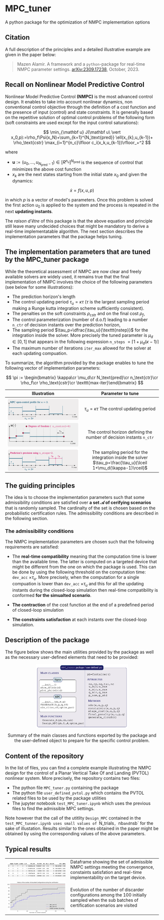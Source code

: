 # MPC_tuner
A python package for the optimization of NMPC implementation options

## Citation
A full description of the principles and a detailed illustrative example are given in the paper below:

> Mazen Alamir. A framework and a `python`-package for real-time NMPC parameter settings. [arXiv:2309.17238](https://arxiv.org/abs/2309.17238), October, 2023.

## Recall on Nonlinear Model Predictive Control

Nonlinear Model Predictive Control **(NMPC)** is the most advanced control design. It enables to take into account nonlinear dynamics, non conventional control objective through the definition of a cost function and the presence of input (control) and state constraints. It is generally based on the repetitive solution of optimal control problems of the following form (soft constraints are used except for the input control saturations):

$$
\min_{\mathbf u} J(\mathbf u\ \vert x_0,p):=\rho_f\Psi(x_N)+\sum_{k=1}^{N_\text{pred}} \ell(x_{k},u_{k-1})+ \rho_\text{cstr} \max_{i=1}^{n_c}\lfloor c_i(x_k,u_{k-1})\rfloor_+^2
$$

where 

- $\mathbf u:=(u_0,\dots,u_{N_\text{pred}-1})\in \mathbb [R^{n_u}]^{N_\text{pred}}$ is the sequence of control that minimizes the above cost function 
- $x_k$ are the next states starting from the initial state $x_0$ and given the dynamics: 

$$
\dot x = f(x,u,p)
$$

in which $p$ is a vector of model's parameters. Once this problem is solved the first action $u_0$ is applied to the system and the process is repeated in the next **updating instants**. 

The *raison d'être* of this package is that the above equation and principle still leave many undecided choices that might be mandatory to derive a real-time implementatable algorithm. The next section describes the implementation parameters that the package helps tuning. 

## The implementation parameters that are tuned by the MPC_tuner package

While the theoretical assessment of NMPC are now clear and freely available solvers are widely used, it remains true that the final implementation of NMPC involves the choice of the following parameters (see below for some illustrations):

- The prediction horizon's length
- The control updating period $\tau_u=\kappa \tau$ ($\tau$ is the largest sampling period making a Runge kutta integration scheme sufficiently consistent). 
- The penalties on the soft constraints $\rho_\text{cstr}$ and on the final cost $\rho_f$,
- The control parameterization (number of d.o.f) leading to a number `n_ctr` of decision instants over the prediction horizon,
- The sampling period $\tau_p=\dfrac{\tau_u}{\texttt{nstep}}$ for the integration inside the solver. More precisely the tuned parameter is $\mu_d\in [0,1]$ that appears in the following expression `n_steps` $=\lceil 1+\mu_d(\kappa-1)\rceil$
- The maximum number of iterations `iter_max` allowed for the solver at each updating compuation.

To summarize, the algorithm provided by the package enables to tune the following vector of implementation parameters: 

$$
\pi := \begin{bmatrix} \kappa\cr \mu_d\cr N_\text{pred}\cr n_\text{ctr}\cr \rho_f\cr \rho_\text{cstr}\cr \texttt{max-iter}\end{bmatrix}
$$

| Illustration   |      Parameter to tune     | 
|:----------:|:-------------:|
|  <img align="center" src="https://github.com/mazenalamir/MPC_tuner/blob/main/images/tau_u.png" width="100%"> |  $\tau_u=\kappa\tau$ The control updating period | 
|  <img align="center" src="https://github.com/mazenalamir/MPC_tuner/blob/main/images/dof.png" width="100%"> |  The control horizon defining the number of decision instants `n_ctr` |
|  <img align="center" src="https://github.com/mazenalamir/MPC_tuner/blob/main/images/tau_p.png" width="100%"> |  The sampling period for the integration inside the solver $\tau_p=\frac{\tau_u}{\lceil 1+\mu_d(\kappa-1)\rceil}$ | 

## The guiding principles 

The idea is to choose the implementation parameters such that some admissibility conditions are satisfied over **a set $\mathcal A$ of cerifying scenarios** that is randomly sampled. The cardinalty of the set is chosen based on the probabilistic certification rules. The admissibility conditions are described in the following section. 

### The admissibility conditions
The NMPC implementation parameters are chosen such that the following requirements are satisfied:

- The **real-time compatibility** meaning that the computation time is lower than the available time. The latter is computed on a targeted device that might be different from the one on which the package is used. This can be done by using the following threshold on the computation time: `dev_acc` $\times \tau_u$. More precisely, when the computation for a single compuation is lower than `dev_acc` $\times \tau_u$ and this for all the updating instants during the closed-loop simulation then real-time compatibility is conformed **for the simualted scenario**.
  
- **The contraction** of the cost function at the end of a predefined period of closed-loop simulation
  
- **The constraints satisfaction** at each instants over the closed-loop simulation. 

## Description of the package 

The figure below shows the main utilities provided by the package as well as the necessary user-defined elements that need to be provided: 

<div align="center">
<img align="center" src="https://github.com/mazenalamir/MPC_tuner/blob/main/images/packages.png" width="60%">
<p>Summary of the main classes and functions exported by the package and the user-defined object to prepare for the specific control problem.</p>
</div>

## Content of the repository

In the list of files, you can find a complete example illustrating the NMPC design for the control of a Planar Vertical Take Of and Landing (PVTOL) nonlinear system. 
More precisely, the repository contains two files:

- The python file `MPC_tuner.py` containing the package
- The python file `user_defined_pvtol.py` which contains the PVTOL related files to be used by the package utilities
- The jupyter notebook `test_MPC_tuner.ipynb` which uses the previous files to find the admissible MPC settings.

Note however that the call of the utitlity `Design_MPC` contained in the `test_MPC_tunner.ipynb uses small values of `N_trials`, `nb` and `nsb` for the sake of illustation. Results similar to the ones obtained in the paper might be obtained by using the corresponding values of the above parameters. 

## Typical results 

|   |           | 
|:----------:|:-------------|
|  <img align="center" src="https://github.com/mazenalamir/MPC_tuner/blob/main/images/df1_new.png" width="100%"> |  Dataframe showing the set of admissible NMPC settings meeting the convergence, constaints satisfation and real-time implementability on the target device. | 
|  <img align="center" src="https://github.com/mazenalamir/MPC_tuner/blob/main/images/nDiscard.png" width="100%"> |  Evolution of the number of discarder configurations among the 100 initially sampled when the sub batches of certification scenarios are visited |

